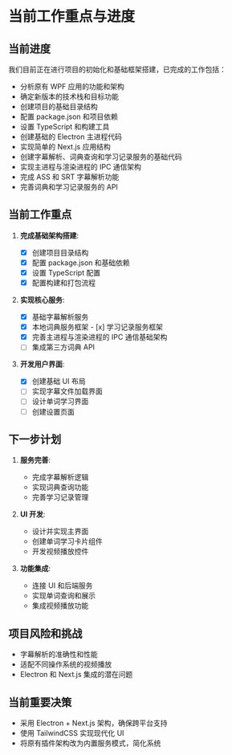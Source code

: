# 当前工作重点与进度

## 当前进度

我们目前正在进行项目的初始化和基础框架搭建，已完成的工作包括：

- 分析原有 WPF 应用的功能和架构
- 确定新版本的技术栈和目标功能
- 创建项目的基础目录结构
- 配置 package.json 和项目依赖
- 设置 TypeScript 和构建工具
- 创建基础的 Electron 主进程代码
- 实现简单的 Next.js 应用结构
- 创建字幕解析、词典查询和学习记录服务的基础代码
- 实现主进程与渲染进程的 IPC 通信架构
- 完成 ASS 和 SRT 字幕解析功能
- 完善词典和学习记录服务的 API

## 当前工作重点

1. **完成基础架构搭建**:

   - [x] 创建项目目录结构
   - [x] 配置 package.json 和基础依赖
   - [x] 设置 TypeScript 配置
   - [x] 配置构建和打包流程

2. **实现核心服务**:

   - [x] 基础字幕解析服务
   - [x] 本地词典服务框架 - [x] 学习记录服务框架
   - [x] 完善主进程与渲染进程的 IPC 通信基础架构
   - [ ] 集成第三方词典 API

3. **开发用户界面**:
   - [x] 创建基础 UI 布局
   - [ ] 实现字幕文件加载界面
   - [ ] 设计单词学习界面
   - [ ] 创建设置页面

## 下一步计划

1. **服务完善**:

   - 完成字幕解析逻辑
   - 实现词典查询功能
   - 完善学习记录管理

2. **UI 开发**:

   - 设计并实现主界面
   - 创建单词学习卡片组件
   - 开发视频播放控件

3. **功能集成**:
   - 连接 UI 和后端服务
   - 实现单词查询和展示
   - 集成视频播放功能

## 项目风险和挑战

- 字幕解析的准确性和性能
- 适配不同操作系统的视频播放
- Electron 和 Next.js 集成的潜在问题

## 当前重要决策

- 采用 Electron + Next.js 架构，确保跨平台支持
- 使用 TailwindCSS 实现现代化 UI
- 将原有插件架构改为内置服务模式，简化系统
